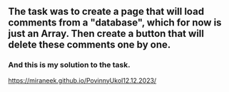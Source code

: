 ## The task was to create a page that will load comments from a "database", which for now is just an Array. Then create a button that will delete these comments one by one.
### And this is my solution to the task.

 https://miraneek.github.io/PovinnyUkol12.12.2023/
